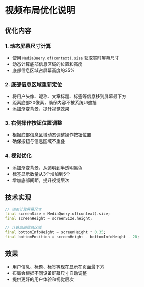 # 视频布局优化说明

## 优化内容

### 1. 动态屏幕尺寸计算
- 使用 `MediaQuery.of(context).size` 获取实时屏幕尺寸
- 动态计算底部信息区域的位置和高度
- 底部信息区域占屏幕高度的35%

### 2. 底部信息区域重新定位
- 将用户头像、昵称、文章标题、标签等信息移到屏幕最下方
- 距离底部20像素，确保内容不被系统UI遮挡
- 添加渐变背景，提升视觉效果

### 3. 右侧操作按钮位置调整
- 根据底部信息区域动态调整操作按钮位置
- 确保按钮与信息区域不重叠

### 4. 视觉优化
- 添加渐变背景，从透明到半透明黑色
- 标签显示数量从3个增加到5个
- 增加底部间距，提升视觉层次

## 技术实现

```dart
// 动态计算屏幕尺寸
final screenSize = MediaQuery.of(context).size;
final screenHeight = screenSize.height;

// 计算底部信息区域
final bottomInfoHeight = screenHeight * 0.35;
final bottomPosition = screenHeight - bottomInfoHeight - 20;
```

## 效果
- 用户信息、标题、标签等现在显示在页面最下方
- 布局会根据不同设备屏幕尺寸自动调整
- 提供更好的用户体验和视觉层次
